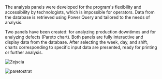 The analysis panels were developed for the program's flexibility and accessibility by technologists, which is impossible for operators. Data from the database is retrieved using Power Query and tailored to the needs of analysis.

Two panels have been created: for analyzing production downtimes and for analyzing defects (Pareto chart). Both panels are fully interactive and display data from the database. After selecting the week, day, and shift, charts corresponding to specific input data are presented, ready for printing or further analysis.

![Zejscia](https://github.com/SymbiotyK/Paint-Order-Fulfillment/assets/161228121/8ad3a781-e331-46cd-b969-8911f7f679a7)

![paretostrat](https://github.com/SymbiotyK/Paint-Order-Fulfillment/assets/161228121/178bf557-5022-4473-82ad-41054f70e049)
